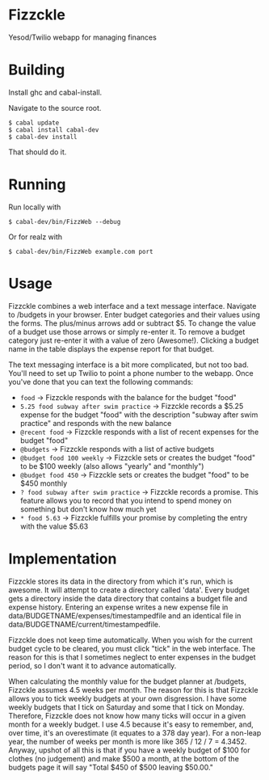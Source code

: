 Fizzckle
========

Yesod/Twilio webapp for managing finances

Building
========

Install ghc and cabal-install.

Navigate to the source root.

```
$ cabal update
$ cabal install cabal-dev
$ cabal-dev install
```

That should do it.

Running
=======

Run locally with

```
$ cabal-dev/bin/FizzWeb --debug
```

Or for realz with

```
$ cabal-dev/bin/FizzWeb example.com port
```

Usage
=====

Fizzckle combines a web interface and a text message interface. Navigate
to /budgets in your browser. Enter budget categories and their values
using the forms. The plus/minus arrows add or subtract $5. To change the
value of a budget use those arrows or simply re-enter it. To remove a
budget category just re-enter it with a value of zero (Awesome!).
Clicking a budget name in the table displays the expense report for that
budget.

The text messaging interface is a bit more complicated, but not too bad. You'll
need to set up Twilio to point a phone number to the webapp. Once you've done
that you can text the following commands:

* `food` -> Fizzckle responds with the balance for the budget "food"
* `5.25 food subway after swim practice` -> Fizzckle records a $5.25
  expense for the budget "food" with the description "subway after swim
  practice" and responds with the new balance
* `@recent food` -> Fizzckle responds with a list of recent expenses for
  the budget "food"
* `@budgets` -> Fizzckle responds with a list of active budgets
* `@budget food 100 weekly` -> Fizzckle sets or creates the budget
  "food" to be $100 weekly (also allows "yearly" and "monthly")
* `@budget food 450` -> Fizzckle sets or creates the budget "food" to be
  $450 monthly
* `? food subway after swim practice` -> Fizzckle records a promise.
  This feature allows you to record that you intend to spend money on
  something but don't know how much yet
* `* food 5.63` -> Fizzckle fulfills your promise by completing the
  entry with the value $5.63

Implementation
==============

Fizzckle stores its data in the directory from which it's run, which is
awesome. It will attempt to create a directory called 'data'. Every
budget gets a directory inside the data directory that contains a budget
file and expense history. Entering an expense writes a new expense file
in data/BUDGETNAME/expenses/timestampedfile and an identical file in
data/BUDGETNAME/current/timestampedfile.

Fizzckle does not keep time automatically. When you wish for the current
budget cycle to be cleared, you must click "tick" in the web interface.
The reason for this is that I sometimes neglect to enter expenses in the
budget period, so I don't want it to advance automatically.

When calculating the monthly value for the budget planner at /budgets,
Fizzckle assumes 4.5 weeks per month. The reason for this is that
Fizzckle allows you to tick weekly budgets at your own disgression. I
have some weekly budgets that I tick on Saturday and some that I tick on
Monday. Therefore, Fizzckle does not know how many ticks will occur in a
given month for a weekly budget. I use 4.5 because it's easy to
remember, and,  over time, it's an overestimate (it equates to a 378 day
year). For a non-leap year, the number of weeks per month is more like
365 / 12 / 7 = 4.3452. Anyway, upshot of all this is that if you have a
weekly budget of $100 for clothes (no judgement) and make $500 a month,
at the bottom of the budgets page it will say "Total $450 of $500
leaving $50.00."
